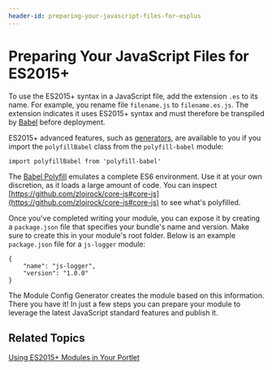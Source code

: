 ```yaml
---
header-id: preparing-your-javascript-files-for-esplus
---
```


# Preparing Your JavaScript Files for ES2015+

To use the ES2015+ syntax in a JavaScript file, add the extension `.es` to its
name. For example, you rename file `filename.js` to `filename.es.js`. The
extension indicates it uses ES2015+ syntax and must therefore be transpiled by
[Babel](https://babeljs.io/) before deployment.

ES2015+ advanced features, such as
[generators](https://babeljs.io/docs/learn-es2015/#generators), 
are available to you if you import the `polyfillBabel` class from the 
`polyfill-babel` module:

    import polyfillBabel from 'polyfill-babel'

The 
[Babel Polyfill](http://babeljs.io/docs/usage/polyfill/) 
emulates a complete ES6 environment. Use it at your own discretion, as it loads 
a large amount of code. You can inspect 
[https://github.com/zloirock/core-js#core-js](https://github.com/zloirock/core-js#core-js) 
to see what's polyfilled.

Once you've completed writing your module, you can expose it by creating a 
`package.json` file that specifies your bundle's name and version. Make sure to 
create this in your module's root folder. Below is an example `package.json` 
file for a `js-logger` module:

    {
        "name": "js-logger",
        "version": "1.0.0"
    }

The Module Config Generator creates the module based on this information. There 
you have it! In just a few steps you can prepare your module to leverage the 
latest JavaScript standard features and publish it.

## Related Topics

[Using ES2015+ Modules in Your Portlet](/docs/7-1/tutorials/-/knowledge_base/t/using-esplus-modules-in-your-portlet)
